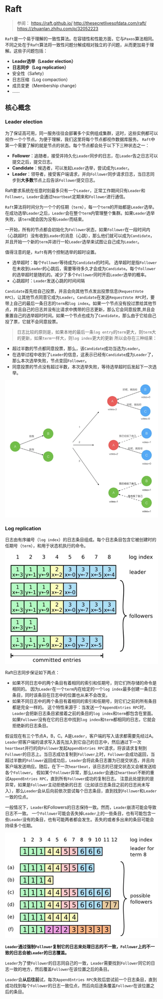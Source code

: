 # Raft
> 参阅：
> https://raft.github.io/
> http://thesecretlivesofdata.com/raft/
> https://zhuanlan.zhihu.com/p/32052223

`Raft`是一个易于理解的一致性算法。在容错性和性能方面，它与`Paxos`算法相同。不同之处在于`Raft`算法将一致性问题分解成相对独立的子问题，从而更加易于理解。这些子问题包括：
* **Leader选举（Leader election）**
* **日志同步（Log replication）**
* 安全性（Safety）
* 日志压缩（Log compaction）
* 成员变更（Membership change）
* ......


## 核心概念
### Leader election
为了保证高可用，同一服务往往会部署多个实例组成集群，这时，这些实例都可以视作一个个节点。为便于理解，我们这里将每个节点都视作数据库服务。
`Raft`中第一个需要了解的就是节点的状态。每个节点都会处于以下下三种状态之一：
* **Follower**：追随者，接受并持久化`Leader`同步的日志，在`Leader`告之日志可以提交之后，提交日志。
* **Candidate**：候选者，可以发起`Leader`选举，尝试成为`Leader`。
* **Leader**：领导者，接受客户端请求，并向`Follower`同步请求日志，当日志同步到**大多数**节点上后告诉`Follower`提交日志。
  
Raft要求系统在任意时刻最多只有一个`Leader`，正常工作期间只有`Leader`和`Follower`。`Leader`会通过`heartbeat`定期来和`Follower`进行通信。

`Raft`算法将时间分为一个个的任期（`term`），每一个`term`的开始都是`Leader`选举。在成功选举`Leader`之后，`Leader`会在整个`term`内管理整个集群。如果`Leader`选举失败，该`term`就会因为没有`Leader`而结束。

一开始，所有的节点都会初始化为`Follower`状态，如果`Follower`在一段时间内（心跳超时）没有收到`Leader`的消息（心跳），那么他们就可以成为`Candidate`，并且开始一个新的`term`并进行一轮`Leader`选举来试图让自己成为`Leader`。

值得注意的是，`Raft`有两个控制选举的超时设置。
* 选举超时：每个`Follower`等待成为`Candidate`的时间。
  选举超时是指`Follower`在未收到`Leader`的心跳后，需要等待多久才会成为`Candidate`。每个`Follower`的选举超时是随机的。减少了多个`Follower`同时开启`Leader`选举的概率。
* 心跳超时：`Leader`发送心跳的时间间隔

`Candidate`首先给自己投票，并且会向其他节点发出投票信息(`RequestVote RPC`)，让其他节点同意它成为`Leader`。`Candidate`在发送`RequestVote RPC`时，要带上自己的最后一条日志的`term`和`log index`。如果一个节点没有投过票给其他节点，并且自己的日志并没有比请求中携带的日志更新，那么它会同意投票,并且会重置自己的选举超时时间。如果一个节点也成为了`Candidate`，那么由于它给自己投了票，它就不会同意投票。
> 日志比较的原则是，如果本地的最后一条`log entry`的`term`更大，则`term`大的更新，如果`term`一样大，则`log index`更大的更新
所以会存在三种结果：
* 超过半数的节点都同意投票，那么，该`Candidate`成功当选为`Leader`。
* 在选举过程中收到了`Leader`的信息，这表示已经有`Candidate`成为`Leader`了，那么本次选举失败，节点变回`Follower`。
* 同意投票的节点没有超过半数，本次选举失败，等待选举超时后发起下一次选举。

![](https://raw.githubusercontent.com/zoooooway/picgo/master/202304112141935.png)

### Log replication
日志由有序编号（`log index`）的日志条目组成。每个日志条目包含它被创建时的任期号（`term`），和用于状态机执行的命令。
![](https://raw.githubusercontent.com/zoooooway/picgo/master/202304110944485.png)

Raft日志同步保证如下两点：
* 如果不同日志中的两个条目有着相同的索引和任期号，则它们所存储的命令是相同的。
  因为`Leader`在一个`term`内在给定的一个`log index`最多创建一条日志条目，同时该条目在日志中的位置也从来不会改变。
* 如果不同日志中的两个条目有着相同的索引和任期号，则它们之前的所有条目都是完全一样的。
  这个特性来源于：当发送一个`AppendEntries RPC`时，`Leader`会把新日志条目紧接着之前的条目的`log index`和`term`都包含在里面。如果`Follower`没有在它的日志中找到`log index`和`term`都相同的日志，它就会拒绝新的日志条目。

假设现在有三个节点A，B，C。A是`Leader`，客户端的写入请求都需要先经过A。`Leader`把客户端的请求写入首先加入到它自己的日志中，然后通过下一次`heartbeat`并行的向`Follower`发起`AppendEntries RPC`请求，将该请求复制到`Follower`的日志上。当日志成功复制到`Follower`上时，`Follower`会成功返回，当超过半数的`Follower`返回成功后，`Leader`会将此条日志置为已提交状态，并且向客户端发送响应。随后，在下一次`heartbeat`，该日志的已提交状态又会被发送给各个`Follower`。
假如某个`Follower`异常，那么`Leader`会通过`heartbeat`不断的重试`AppendEntries RPC`，直到所有`Follower`成功的复制日志。
注意此处提到的是异常，如果是`Follower`主动拒绝新的日志（比如该日志条目之前的日志尚未写入），那么`Leader`会从后向前依次尝试每个日志条目，直到找到`Follower`和`Leader`一致的位点。


一般情况下，`Leader`和Followers的日志保持一致。然而，`Leader`崩溃可能会导致日志不一致。
一个`Follower`可能会丢失掉`Leader`上的一些条目，也有可能包含一些`Leader`没有的条目，也有可能两者都会发生。丢失的或者多出来的条目可能会持续多个任期。

![](https://raw.githubusercontent.com/zoooooway/picgo/master/202304120944352.png)

**`Leader`通过强制`Follower`复制它的日志来处理日志的不一致，`Follower`上的不一致的日志会被`Leader`的日志覆盖。**

`Leader`为了使`Follower`的日志同自己的一致，`Leader`需要找到`Follower`同它的日志一致的地方，然后覆盖`Follower`在该位置之后的条目。

`Leader`会**从后往前**试，每次`AppendEntries RPC`失败后尝试前一个日志条目，直到成功找到每个`Follower`的日志一致位点，然后向后逐条覆盖`Follower`在该位置之后的条目。
















